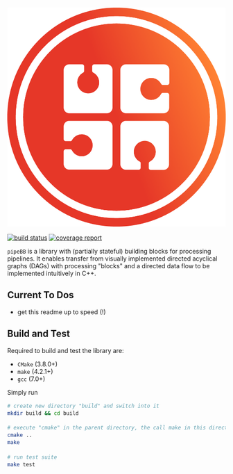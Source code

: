 
![pipeBB Logo](./misc/pipeBB.png)

[![build status](https://gitlab.ingenieurbuero-krug.de/ibk/scruBB/badges/master/build.svg)](https://gitlab.ingenieurbuero-krug.de/ibk/scruBB/commits/master)
[![coverage report](https://gitlab.ingenieurbuero-krug.de/ibk/scruBB/badges/master/coverage.svg)](https://gitlab.ingenieurbuero-krug.de/ibk/scruBB/commits/master)

`pipeBB` is a library with (partially stateful) building blocks for processing
pipelines. It enables transfer from visually implemented directed acyclical
graphs (DAGs) with processing "blocks" and a directed data flow to be
implemented intuitively in C++.


## Current To Dos

- get this readme up to speed (!)


## Build and Test

Required to build and test the library are:

- `CMake` (3.8.0+)
- `make` (4.2.1+)
- `gcc` (7.0+)

Simply run

```bash
# create new directory "build" and switch into it
mkdir build && cd build

# execute "cmake" in the parent directory, the call make in this directory
cmake ..
make

# run test suite
make test
```

